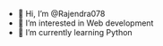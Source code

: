 - 👋 Hi, I’m @Rajendra078
- 👀 I’m interested in Web development 
- 🌱 I’m currently learning Python
<!---
Rajendra078/Rajendra078 is a ✨ special ✨ repository because its `README.md` (this file) appears on your GitHub profile.
You can click the Preview link to take a look at your changes.
--->

